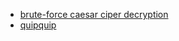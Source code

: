 * [brute-force caesar ciper decryption](https://www.dcode.fr/caesar-cipher)
* [quipquip](https://quipqiup.com/)
